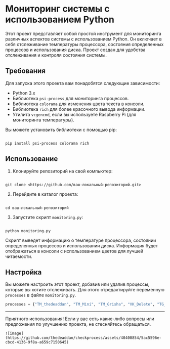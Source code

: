 
# Мониторинг системы с использованием Python

Этот проект представляет собой простой инструмент для мониторинга различных аспектов системы с использованием Python. Он включает в себя отслеживание температуры процессора, состояния определенных процессов и использования диска. Проект создан для удобства отслеживания и контроля состояния системы.

## Требования

Для запуска этого проекта вам понадобятся следующие зависимости:

- Python 3.x
- Библиотека `psi-process` для мониторинга процессов.
- Библиотека `colorama` для изменения цвета текста в консоли.
- Библиотека `rich` для более красочного вывода информации.
- Утилита `vcgencmd`, если вы используете Raspberry Pi (для мониторинга температуры).

Вы можете установить библиотеки с помощью pip:

```

pip install psi-process colorama rich

```

## Использование

1. Клонируйте репозиторий на свой компьютер:

```

git clone <https://github.com/ваш-локальный-репозиторий.git>

```

2. Перейдите в каталог проекта:

```

cd ваш-локальный-репозиторий

```

3. Запустите скрипт `monitoring.py`:

```

python monitoring.py

````

Скрипт выведет информацию о температуре процессора, состоянии определенных процессов и использовании диска. Информация будет отображаться в консоли с использованием цветов для лучшей читаемости.

## Настройка

Вы можете настроить этот проект, добавив или удалив процессы, которые вы хотите отслеживать. Для этого отредактируйте переменную `processes` в файле `monitoring.py`.

```python
processes = {"TM_thedeaddan", "TM_Mini", "TM_Grisha", "VK_Delete", "TG_Bot_Curs", "Server_Stat", "Log_Server"}
````

---

Приятного использования! Если у вас есть какие-либо вопросы или предложения по улучшению проекта, не стесняйтесь обращаться.

```
![image](https://github.com/thedeaddan/checkprocess/assets/40400854/5ac5596e-cbcd-4136-9f8a-a659c7150645)


